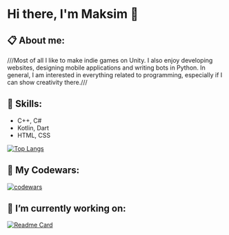 # Hi there, I'm Maksim 👋

## 📋 About me:

///Most of all I like to make indie games on Unity. I also enjoy developing websites, designing mobile applications and writing bots in Python. In general, I am interested in everything related to programming, especially if I can show creativity there.///

## 💪 Skills:

- C++, C#
- Kotlin, Dart
- HTML, CSS

[![Top Langs](https://github-readme-stats.vercel.app/api/top-langs/?username=Velp6268&theme=dark)](https://github.com/anuraghazra/github-readme-stats)

## 👊 My Codewars:

[![codewars](https://www.codewars.com/users/Velp/badges/large)](https://www.codewars.com/users/Velp)

## 🔭 I’m currently working on:

[![Readme Card](https://github-readme-stats.vercel.app/api/pin/?username=Velp6268&repo=AppHealthStatus&theme=dark)](https://github.com/Velp6268/AppHealthStatus)

